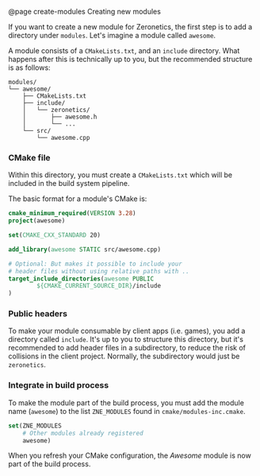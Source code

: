 @page create-modules Creating new modules

If you want to create a new module for Zeronetics, the first step is to
add a directory under ``modules``. Let's imagine a module called
``awesome``.

A module consists of a ``CMakeLists.txt``, and an ``include`` directory.
What happens after this is technically up to you, but the recommended structure
is as follows:

````text
modules/
└── awesome/
    ├── CMakeLists.txt
    ├── include/
    │   └── zeronetics/
    │       ├── awesome.h
    │       └── ...
    └── src/
        └── awesome.cpp

````

### CMake file

Within this directory, you must create a ``CMakeLists.txt`` which
will be included in the build system pipeline.

The basic format for a module's CMake is:

````cmake
cmake_minimum_required(VERSION 3.28)
project(awesome)

set(CMAKE_CXX_STANDARD 20)

add_library(awesome STATIC src/awesome.cpp)

# Optional: But makes it possible to include your
# header files without using relative paths with ..
target_include_directories(awesome PUBLIC
        ${CMAKE_CURRENT_SOURCE_DIR}/include
)
````

### Public headers

To make your module consumable by client apps (i.e. games), you add
a directory called ``include``. It's up to you to structure this directory,
but it's recommended to add header files in a subdirectory, to reduce
the risk of collisions in the client project.
Normally, the subdirectory would just be ``zeronetics``.

### Integrate in build process

To make the module part of the build process, you must add the module name
(``awesome``) to the list ``ZNE_MODULES`` found in ``cmake/modules-inc.cmake``.

````cmake
set(ZNE_MODULES
    # Other modules already registered
    awesome)
````

When you refresh your CMake configuration, the _Awesome_ module is now
part of the build process.
